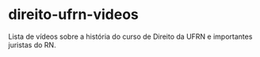 # direito-ufrn-videos
Lista de vídeos sobre a história do curso de Direito da UFRN e importantes juristas do RN.
